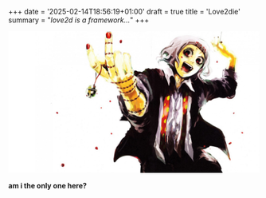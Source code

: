 +++
date = '2025-02-14T18:56:19+01:00'
draft = true
title = 'Love2die'
summary = "_love2d is a framework..._"
+++

![here we go again](/images/849764.jpg)

**am i the only one here?**